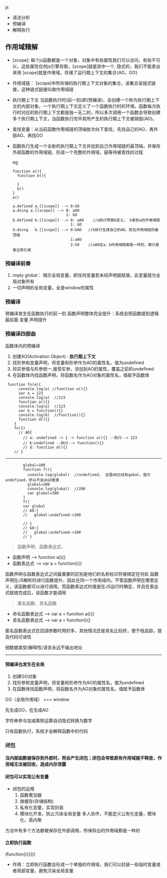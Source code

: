 js 
- 语法分析
- 预编译
- 解释执行


## 作用域精解
- [scope]:
   每个js函数都是一个对象，对象中有些属性我们可以访问，有些不可以，这些属性仅供js引擎存取，[scope]就是其中一个, 隐式的，我们不能拿出来用
[scope]就是作用域，存储了运行期上下文的集合{AO，GO}

- 作用域链：
  [scope]中所存储的执行期上下文对象的集合，该集合呈链式链接，这种链式链接叫做作用域链

- 执行期上下文
  当函数执行时(前一刻)即(预编译)，会创建一个称为执行期上下文的内部对象，一个执行期上下文定义了一个函数执行时的环境。函数每次执行时对应的执行期上下文都是独一无二的，所以多次调用一个函数会导致创建多个执行期上下文，当函数执行完毕其所产生的执行期上下文被销毁(AO)。

- 查找变量：从当前函数作用域链的顶端依次向下查找，先找自己的AO、再外部AO、再找GO  
  
- 函数执行生成一个全新的执行期上下文并加到自己作用域链的最顶端，并保存外部函数的作用域链，形成一个完整的作用域，链等待被查找的过程
  
  eg
  ```
  function a(){
    function b(){

    }
    b()
  }
  a()

  a.defined a.[[scope]] --> 0:GO
  a.doing a.[[scope]] --> 0: aAO    
                          1: GO
  b.defined b.[[scope]] --> 0: aAO    //a执行导致b定义， b拿到a的作用域链
                            1: GO
  d.doing   b.[[scope]] --> 0:bAO   //b执行生成自己的AO，防在作用域链的最顶端
                            1:aAO
                            2:GO    //aAO在a、b作用域链都是一样的，都只是拿过来引用
  ```

### 预编译前奏
1. imply global： 暗示全局变量，即任何变量若未经声明就赋值，此变量就为全局对象所有
2. 一切声明的全局变量，全是window的属性

### 预编译
预编译发生在函数执行的前一刻
函数声明整体完全提升：系统会把函数提到逻辑最前面
变量   声明提升

### 预编译四部曲
函数体内的预编译
1. 创建AO(Activation Object) : **执行期上下文**
2. 找形参和变量声明，将变量和形参作为AO的属性名，值为undefined
3. 将实参值与形参统一,接受实参，添加到AO的属性，覆盖之前的undefined
4. 在函数体内找函数声明，将函数名作为AO对象的属性名，值赋予函数体

```
 function fn(a){
      console.log(a) //function a(){}
      var a = 123
      console.log(a)  //123
      function a(){}
      console.log(a)  //123
      var b = function(){}
      console.log(b)  //function(){}
      function d(){}
    }
    fn(1)
      // AO{
        // a: undefined -> 1 -> function a(){} --执行--> 123
        // b:undefined --执行--> function(){}
        // d: function d(){}
    // }
```
 -------------------------------------
```
        global=100
        function f(){
          console.log(global)  //undefined;  这里AO已经有gobal，值为undefined，所以不会从GO里拿
          global=200
          console.log(global)  //200
          var global=300
        }
        f()
        var global
        // AO:{
        //   global:undefined->200

        // }
        // GO:{
        //   global:undefined->100
        // }
```

 > 函数声明、函数表达式、
- 函数声明 -->  function a(){} 
- 函数表达式 --> var a = function(){}
  
函数声明与函数表达式之间最重要的区别是他们的名称标识符被绑定在何处
函数声明在JS解析时进行函数提升，因此在同一个作用域内，不管函数声明在哪里定义，该函数都可以进行调用。而函数表达式的值是在JS运行时确定，并且在表达式赋值完成后，该函数才能调用

> 匿名函数、具名函数
- 命名函数表达式  --> var a = function a(){}
- 具名函数表达式 --> var a = function(){}

匿名函数表达式在回调参数时用的多，其他情况还是具名比较好，便于栈追踪，提高代码可读性  

弱数据类型(解释性)语言永远不输出地址

--------------------------------------------------------
#### 预编译也发生在全局
1. 创建GO对象
2. 找形参和变量声明，将变量和形参作为AO的属性名，值为undefined
3. 在函数体找函数声明，将函数名作为AO对象的属性名，值赋予函数体

GO（全局作用域） === window 

先生成GO，在生成AO

字符串参与加减乘除运算自动隐式转换为数字

只有函数执行，系统才会解释函数中的代码


 ### 闭包

#### 当内部函数被保存到外部时，将会产生闭包；闭包会导致原有作用域链不释放，作用域无法被回收，造成内存泄露

#### 闭包可以实现公有变量
- 闭包的运用
  1. 函数累加器
  2. 做缓存(存储结构)
  3. 私有化变量，实现封装
  4. 模块化开发，防止污染全局变量
多人协作，不能定义公有化变量，模块化，高内聚

方法中有多个方法都被保存在外部调用，所保存出的作用域都是一样的


#### 立即执行函数
  (function(){}())
- 作用：立即执行函数会形成一个单独的作用域，我们可以封装一些临时变量或者局部变量，避免污染全局变量





